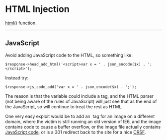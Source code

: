 # HTML Injection

[html](/doc/helpers/functions/)() function.

---

## JavaScript

Avoid adding JavaScript code to the HTML, so something like:

	$response->head_add_html('<script>var x = ' . json_encode($x) . ';</script>');

Instead try:

	$response->js_code_add('var x = ' . json_encode($x) . ';');

The reason is that the variable could include a </script> tag, and the HTML parser (not being aware of the rules of JavaScript) will just see that as the end of the JavaScript, so will continue to treat the rest as HTML.

One very easy exploit would be to add an <img> tag for an image on a different domain, where the victim is still running an old version of IE6, and the image contains code to cause a buffer overflow, or the image file actually contains [JavaScript code](http://adblockplus.org/blog/the-hazards-of-mime-sniffing), or is a 301 redirect back to the site for a nice [CRSF](/doc/security/csrf/).

